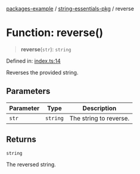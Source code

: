 [packages-example](../../packages.md) / [string-essentials-pkg](../README.md) / reverse

# Function: reverse()

> **reverse**(`str`): `string`

Defined in: [index.ts:14](https://github.com/typedoc2md/typedoc-plugin-markdown-examples/blob/main/examples/packages/packages/string-essentials/index.ts#L14)

Reverses the provided string.

## Parameters

| Parameter | Type | Description |
| ------ | ------ | ------ |
| `str` | `string` | The string to reverse. |

## Returns

`string`

The reversed string.
